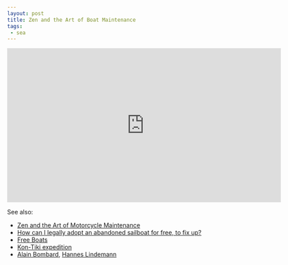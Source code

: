 ```yaml
---
layout: post
title: Zen and the Art of Boat Maintenance
tags:
 - sea
---
```


<div class=flex-video>
  <iframe src="https://player.vimeo.com/video/15351476?title=0&byline=0&portrait=0" width="640" height="360" frameborder="0" webkitallowfullscreen mozallowfullscreen allowfullscreen></iframe>
</div>

See also:

- [Zen and the Art of Motorcycle Maintenance](https://en.wikipedia.org/wiki/Zen_and_the_Art_of_Motorcycle_Maintenance)
- [How can I legally adopt an abandoned sailboat for free, to fix up?](https://www.quora.com/Sailing-How-can-I-legally-adopt-an-abandoned-sailboat-for-free-to-fix-up)
- [Free Boats](http://www.boneyardboats.com/Free_Boats/)
- [Kon-Tiki expedition](https://en.wikipedia.org/wiki/Kon-Tiki_expedition)
- [Alain Bombard](https://en.wikipedia.org/wiki/Alain_Bombard), [Hannes Lindemann](https://en.wikipedia.org/wiki/Hannes_Lindemann)
